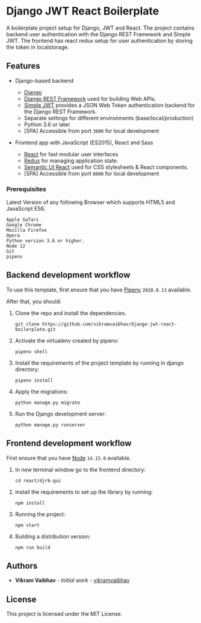 # Django JWT React Boilerplate

A boilerplate project setup for Django, JWT and React. The project contains backend user authentication with the Django REST Framework and Simple JWT. The frontend has react redux setup for user authentication by storing the token in localstorage.

## Features

- Django-based backend

  - [Django](https://www.djangoproject.com/)
  - [Django REST Framework](https://www.django-rest-framework.org/) used for building Web APIs.
  - [Simple JWT](https://github.com/SimpleJWT/django-rest-framework-simplejwt) provides a JSON Web Token authentication backend for the Django REST Framework.
  - Separate settings for different environments (base/local/production)
  - Python 3.6 or later
  - [SPA] Accessible from port `3000` for local development

- Frontend app with JavaScript (ES2015), React and Sass

  - [React](https://facebook.github.io/react/) for fast modular user interfaces
  - [Redux](https://redux.js.org/) for managing application state.
  - [Semantic UI React](https://react.semantic-ui.com/) used for CSS stylesheets & React components.
  - [SPA] Accessible from port `8000` for local development

### Prerequisites

Latest Version of any following Browser which supports HTML5 and JavaScript ES6.

```
Apple Safari
Google Chrome
Mozilla Firefox
Opera
Python version 3.6 or higher.
Node 12
Git
pipenv
```

## Backend development workflow

To use this template, first ensure that you have
[Pipenv](https://pipenv.readthedocs.io/en/latest/) `2020.8.13` available.

After that, you should:

1. Clone the repo and install the dependencies.
   ```
   git clone https://github.com/vikramvaibhav/django-jwt-react-boilerplate.git
   ```
2. Activate the virtualenv created by pipenv:
   ```
   pipenv shell
   ```
3. Install the requirements of the project template by running in django directory:
   ```
   pipenv install
   ```
4. Apply the migrations:
   ```
   python manage.py migrate
   ```
5. Run the Django development server:
   ```
   python manage.py runserver
   ```

## Frontend development workflow

First ensure that you have
[Node](https://nodejs.org/en/) `14.15.0` available.

1. In new terminal window go to the frontend directory:
   ```
   cd react/djrb-gui
   ```
2. Install the requirements to set up the library by running:
   ```
   npm install
   ```
3. Running the project:
   ```
   npm start
   ```
4. Building a distribution version:
   ```
   npm run build
   ```

## Authors

- **Vikram Vaibhav** - _Initial work_ - [vikramvaibhav](https://github.com/vikramvaibhav)

## License

This project is licensed under the MIT License.
